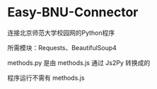 # Easy-BNU-Connector

连接北京师范大学校园网的Python程序

所需模块：Requests、BeautifulSoup4

methods.py 是由 methods.js 通过 Js2Py 转换成的

程序运行不需有 methods.js
